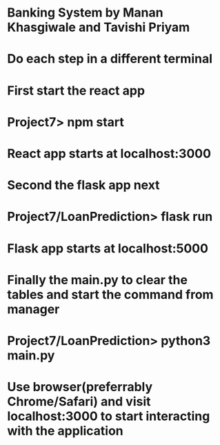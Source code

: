 # Banking System by Manan Khasgiwale and Tavishi Priyam

# Do each step in a different terminal

# First start the react app
# Project7> npm start
# React app starts at localhost:3000

# Second the flask app next
# Project7/LoanPrediction> flask run
# Flask app starts at localhost:5000

# Finally the main.py to clear the tables and start the command from manager
# Project7/LoanPrediction> python3 main.py

# Use browser(preferrably Chrome/Safari) and visit localhost:3000 to start interacting with the application